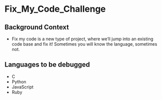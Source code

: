 # Fix_My_Code_Challenge
## Background Context
- Fix my code is a new type of project, where we’ll jump into an existing code base and fix it!  Sometimes you will know the language, sometimes not.
## Languages to be debugged 
* C
* Python
* JavaScript 
* Ruby
#